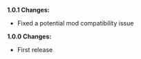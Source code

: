**1.0.1 Changes:**

* Fixed a potential mod compatibility issue

**1.0.0 Changes:**

* First release